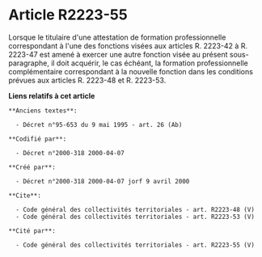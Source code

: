 # Article R2223-55

Lorsque le titulaire d'une attestation de formation professionnelle correspondant à l'une des fonctions visées aux articles
R. 2223-42 à R. 2223-47 est amené à exercer une autre fonction visée au présent sous-paragraphe, il doit acquérir, le cas
échéant, la formation professionnelle complémentaire correspondant à la nouvelle fonction dans les conditions prévues aux
articles R. 2223-48 et R. 2223-53.

**Liens relatifs à cet article**

	**Anciens textes**:

	  - Décret n°95-653 du 9 mai 1995 - art. 26 (Ab)

	**Codifié par**:

	  - Décret n°2000-318 2000-04-07

	**Créé par**:

	  - Décret n°2000-318 2000-04-07 jorf 9 avril 2000

	**Cite**:

	  - Code général des collectivités territoriales - art. R2223-48 (V)
	  - Code général des collectivités territoriales - art. R2223-53 (V)

	**Cité par**:

	  - Code général des collectivités territoriales - art. R2223-55 (V)
